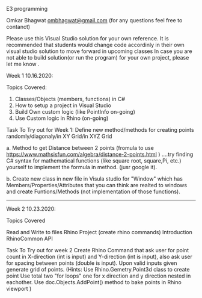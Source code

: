 E3 programming

Omkar Bhagwat ombhagwat@gmail.com (for any questions feel free to contanct)

Please use this Visual Studio solution for your own reference. It is recommended that students would change code accordinly in their own visual studio solution to move forward in upcoming classes In case you are not able to build solution(or run the program) for your own project, please let me know .

Week 1 10.16.2020:

Topics Covered:

1. Classes/Objects (members, functions) in C#
2. How to setup a project in Visual Studio
3. Build Own custom logic (like PointInfo on-going)
4. Use Custom logic in Rhino (on-going)

Task To Try out for Week 1:
Define new method/methods for creating points randomly/diagonaly/in XY Grid/in XYZ Grid

a. Method to get Distance between 2 points (fromula to use https://www.mathsisfun.com/algebra/distance-2-points.html )
....try finding C# syntax for mathematical functions (like square root, square,Pi, etc.) yourself to implement the formula in method. (jusr google it).

b. Create new class in new file in Visula studio for "Window" which has Members/Properties/Attributes that you can think are realted to windows and
create Funtions/Methods (not implementation of those functions).

---------------------------------------------------------------------------------------------------------------------------------------------------------------------------------------------------------------------------------------------------------------------------------------------------------------------------

Week 2 10.23.2020:

Topics Covered

Read and Write to files
Rhino Project (create rhino commands)
Introduction RhinoCommon API

Task To Try out for week 2
Create Rhino Command that ask user for point count in X-direction (int is input) and Y-direction (int is input),
also ask user for spacing between points (double is input). Upon valid inputs given generate grid of points. 
(Hints: Use Rhino.Gemetry.Point3d class to create point Use total two "for loops" one for x direction and y direction nested in eachother.
Use doc.Objects.AddPoint() method to bake points in Rhino viewport )
